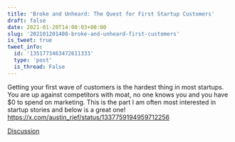 ```yaml
---
title: 'Broke and Unheard: The Quest for First Startup Customers'
draft: false
date: 2021-01-20T14:08:03+00:00
slug: '202101201408-broke-and-unheard-first-customers'
is_tweet: true
tweet_info:
  id: '1351773463472611333'
  type: 'post'
  is_thread: False
---
```




Getting your first wave of customers is the hardest thing in most startups. You are up against competitors with moat, no one knows you and you have $0 to spend on marketing. This is the part I am often most interested in startup stories and below is a great one! <https://x.com/austin_rief/status/1337759194959712256>

[Discussion](https://x.com/sytelus/status/1351773463472611333)
